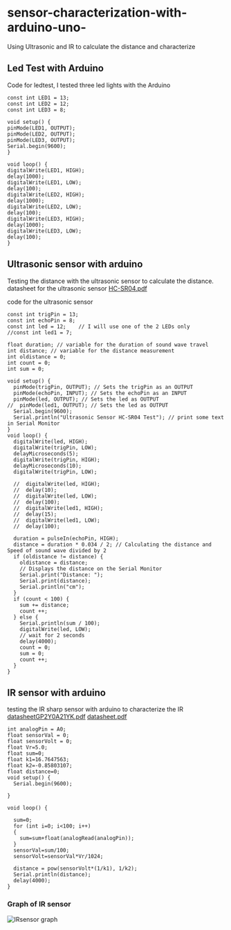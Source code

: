 # sensor-characterization-with-arduino-uno-
Using Ultrasonic and IR to calculate the distance and characterize 
## Led Test with Arduino 
Code for ledtest, I tested three led lights with the Arduino  
```
const int LED1 = 13;
const int LED2 = 12;
const int LED3 = 8;

void setup() {
pinMode(LED1, OUTPUT);
pinMode(LED2, OUTPUT);
pinMode(LED3, OUTPUT);
Serial.begin(9600);
}

void loop() {
digitalWrite(LED1, HIGH);
delay(1000);
digitalWrite(LED1, LOW);
delay(100);
digitalWrite(LED2, HIGH);
delay(1000);
digitalWrite(LED2, LOW);
delay(100);
digitalWrite(LED3, HIGH);
delay(1000);
digitalWrite(LED3, LOW);
delay(100);
}
```
## Ultrasonic sensor with arduino 
Testing the distance with the ultrasonic sensor to calculate the distance.
datasheet for the ultrasonic sensor
[HC-SR04.pdf](https://github.com/barbart/sensor-characterization-with-arduino-uno-/files/8833388/HC-SR04.pdf)
 

code for the ultrasonic sensor 
```
const int trigPin = 13;
const int echoPin = 8;
const int led = 12;    // I will use one of the 2 LEDs only
//const int led1 = 7;

float duration; // variable for the duration of sound wave travel
int distance; // variable for the distance measurement
int oldistance = 0;
int count = 0;
int sum = 0;

void setup() {
  pinMode(trigPin, OUTPUT); // Sets the trigPin as an OUTPUT
  pinMode(echoPin, INPUT); // Sets the echoPin as an INPUT
  pinMode(led, OUTPUT); // Sets the led as OUTPUT
//  pinMode(led1, OUTPUT); // Sets the led as OUTPUT
  Serial.begin(9600);
  Serial.println("Ultrasonic Sensor HC-SR04 Test"); // print some text in Serial Monitor
}
void loop() {
  digitalWrite(led, HIGH);
  digitalWrite(trigPin, LOW);
  delayMicroseconds(5);
  digitalWrite(trigPin, HIGH);
  delayMicroseconds(10);
  digitalWrite(trigPin, LOW);

  //  digitalWrite(led, HIGH);
  //  delay(10);
  //  digitalWrite(led, LOW);
  //  delay(100);
  //  digitalWrite(led1, HIGH);
  //  delay(15);
  //  digitalWrite(led1, LOW);
  //  delay(100);

  duration = pulseIn(echoPin, HIGH);
  distance = duration * 0.034 / 2; // Calculating the distance and Speed of sound wave divided by 2
  if (oldistance != distance) {
    oldistance = distance;
    // Displays the distance on the Serial Monitor
    Serial.print("Distance: ");
    Serial.print(distance);
    Serial.println("cm");
  }
  if (count < 100) {
    sum += distance;
    count ++;
  } else {
    Serial.println(sum / 100);
    digitalWrite(led, LOW);
    // wait for 2 seconds
    delay(4000);
    count = 0;
    sum = 0;
    count ++; 
  }
}
```
## IR sensor with arduino
testing the IR sharp sensor with arduino to characterize the IR
[datasheetGP2Y0A21YK.pdf](https://github.com/barbart/sensor-characterization-with-arduino-uno-/files/8833897/datasheetGP2Y0A21YK.pdf)
[datasheet.pdf](https://github.com/barbart/sensor-characterization-with-arduino-uno-/files/8833900/datasheet.pdf)

```
int analogPin = A0;
float sensorVal = 0;
float sensorVolt = 0;
float Vr=5.0;
float sum=0;
float k1=16.7647563;
float k2=-0.85803107;
float distance=0;
void setup() {
  Serial.begin(9600);
   
}
 
void loop() {
 
  sum=0;
  for (int i=0; i<100; i++)
  {
    sum=sum+float(analogRead(analogPin));  
  }
  sensorVal=sum/100;
  sensorVolt=sensorVal*Vr/1024;
 
  distance = pow(sensorVolt*(1/k1), 1/k2);
  Serial.println(distance);
  delay(4000);
}
```
### Graph of IR sensor 
![IRsensor graph](https://user-images.githubusercontent.com/105804562/172183956-d74ffff4-3d0f-44df-a5a6-4ed1abaf030a.png)

